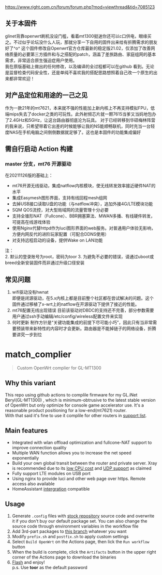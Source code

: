 https://www.right.com.cn/forum/forum.php?mod=viewthread&tid=7085123 

## 关于本固件
glinet背靠openwrt刷机没设门槛，看着mt1300挺迷你还可以c口供电，眼缘买之。不过似乎论坛没什么人玩，那就分享一下自用的固件出来给有折腾需求的朋友好了^o^
这个固件修改自Openwrt官方仓库最新的稳定版21.02，仅添加了改善网络质量的必要第三方插件和与之搭配的patch，涵盖了差旅路由、家庭组网的基本需求，非常适合原生强迫症用户使用。  
我在原版基础上做出的任何修改，以及编译的全过程都可以在github 看到。无论是监督检查代码安全性，还是单纯不喜欢我的搭配思路想照着自己改一个原生的出来都非常欢迎！

## 对产品定位和用途的一己之见
作为一款21年的mt7621，本来就不强的性能加上新内核上不再支持模拟FPU，低端mips失去了docker之类的可玩性。此外射频芯片就一颗7615当爹又当妈地包办了2.4GHz和5GHz，让这台路由器彻底沦为玩具。
对于已经转移到华硕梅林阵营的我来说，只希望带着它出差的时候能够让我的NS能顺畅联机，同时充当一台轻度NAS在手机电脑之间倒倒数据就足够了。这也是本固件的功能集成偏好

## 需自行启动 Action 构建
### master 分支，mt76 开源驱动
在20211126版的基础上：  
- mt76开源无线驱动，集成natflow内核模块，使无线转发效率接近硬件NAT的水平
- 集成Easymesh图形界面，支持有线回程mesh组网
- 去掉USB接口读取U盘的功能（与natflow冲突），追加外接4G/LTE模块功能
- SQM QOS流控，对大型局域网的流量管理十分必要
- 支持全锥形NAT（Fullcone）、BBR拥塞算法、MWAN多播、有线硬件转发，可提高在线游戏体验
- 使用Nginx代替httpd作为luci图形界面的web服务。对普通用户体验无影响，方便内网反代的进阶玩家配置（可配合DDNS使用）
- 对支持远程启动的设备，提供Wake on LAN功能

注：  
2. 默认的登录账号为root，密码为toor
3. 为避免不必要的错误，请通过uboot或breed全新安装固件而非通过升级口径安装

## 常见问题
1. wifi驱动没有hwnat  
即便是闭源驱动，在5.x内核上都是目前整个社区都在尝试解决的问题。这个固件通过移植了x-wrt上的natflow在开源驱动下提供了接近的性能。
2. mt76配置无线出现错误
目前该驱动对DBDC的支持还不完善，部分参数需要用户通过ssh手动编辑/etc/config/wireless配置文件来实现
3. 何时更新
制作方针是“关键功能集成的前提下尽可能小巧”，因此只有当非常需要预装带来新特性的内容时才会更新。路由器是不能掉链子的网络设备，折腾要讲究一步到位

# match_complier
>Custom OpenWrt complier for GL-MT1300  

## Why this variant
This repo using github actions to complile firmware for my GL.iNet Beryl(GL-MT1300) , which is minimum-obtrusive to the latest stable version of OpenWrt but only optimize for console game accelerator use. It's a reasonable product positioning for a low-end(mt7621) router.  
With that said it's fine to use it complile for other routers in [support list](https://openwrt.org/toh/start).  

## Main features
* Integrated with wlan offload optimization and fullcone-NAT support to improve connection quality
* Multiple WAN function allows you to increase the net speed exponentially  
* Build your own global transit between the router and private server. Xray is recommended due to its [ low CPU cost](https://github.com/v2ray/v2ray-core/issues/2636) and [UDP support](https://github.com/XTLS/Xray-core/discussions/252) as claimed  
* Fully support LTE modules on USB port  
* Using nginx to provide luci and other web page over https. Remote access also available  
* HomeAssistant [intergration](https://www.home-assistant.io/integrations/luci/) compatible

## Usage
1. Generate `.config` files with [stock repository](https://github.com/openwrt/openwrt/tree/openwrt-21.02) source code and overwrite it if you don't buy our default package set. You can also change the source code through environment variables in the workflow file  
2. Add 3rd-part packages to [this branch](https://github.com/Vector-Digi/match_complier/tree/packages) whatever you want  
3. Modify `prefix.sh` and `postfix.sh` to apply custom settings  
4. Select `Build OpenWrt` on the Actions page, then lick the `Run workflow` button  
5. When the build is complete, click the `Artifacts` button in the upper right corner of the Actions page to download the binaries  
6. [Flash](https://git.openwrt.org/?p=openwrt/openwrt.git;a=commit;h=d89a7f0120db42d4fae1656e1860ef49523acabb) and enjoy!  
p.s. Use **toor** as the default password  

